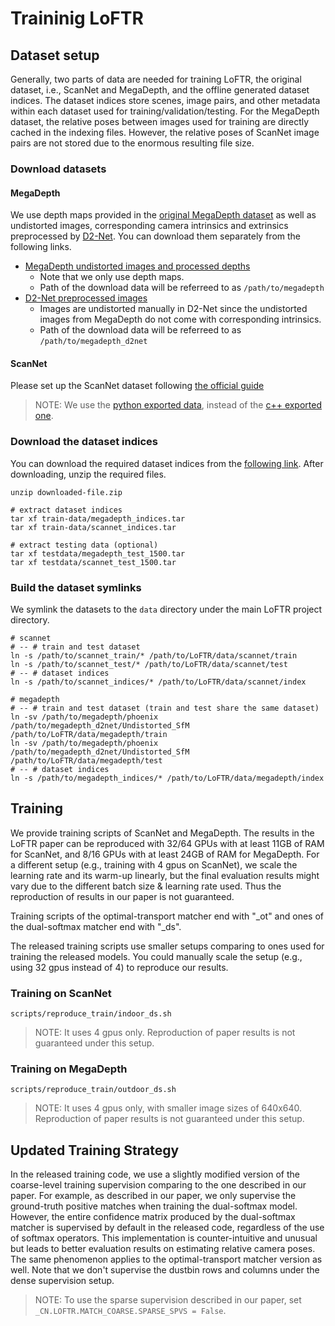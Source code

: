 
# Traininig LoFTR

## Dataset setup
Generally, two parts of data are needed for training LoFTR, the original dataset, i.e., ScanNet and MegaDepth, and the offline generated dataset indices. The dataset indices store scenes, image pairs, and other metadata within each dataset used for training/validation/testing. For the MegaDepth dataset, the relative poses between images used for training are directly cached in the indexing files. However, the relative poses of ScanNet image pairs are not stored due to the enormous resulting file size.

### Download datasets
#### MegaDepth
We use depth maps provided in the [original MegaDepth dataset](https://www.cs.cornell.edu/projects/megadepth/) as well as undistorted images, corresponding camera intrinsics and extrinsics preprocessed by [D2-Net](https://github.com/mihaidusmanu/d2-net#downloading-and-preprocessing-the-megadepth-dataset). You can download them separately from the following links. 
- [MegaDepth undistorted images and processed depths](https://www.cs.cornell.edu/projects/megadepth/dataset/Megadepth_v1/MegaDepth_v1.tar.gz)
    - Note that we only use depth maps.
    - Path of the download data will be referreed to as `/path/to/megadepth`
- [D2-Net preprocessed images](https://drive.google.com/drive/folders/1hxpOsqOZefdrba_BqnW490XpNX_LgXPB)
    - Images are undistorted manually in D2-Net since the undistorted images from MegaDepth do not come with corresponding intrinsics.
    - Path of the download data will be referreed to as `/path/to/megadepth_d2net`

#### ScanNet
Please set up the ScanNet dataset following [the official guide](https://github.com/ScanNet/ScanNet#scannet-data)
> NOTE: We use the [python exported data](https://github.com/ScanNet/ScanNet/tree/master/SensReader/python),
instead of the [c++ exported one](https://github.com/ScanNet/ScanNet/tree/master/SensReader/c%2B%2B).

### Download the dataset indices

You can download the required dataset indices from the [following link](https://drive.google.com/drive/folders/1DOcOPZb3-5cWxLqn256AhwUVjBPifhuf).
After downloading, unzip the required files.
```shell
unzip downloaded-file.zip

# extract dataset indices
tar xf train-data/megadepth_indices.tar
tar xf train-data/scannet_indices.tar

# extract testing data (optional)
tar xf testdata/megadepth_test_1500.tar
tar xf testdata/scannet_test_1500.tar
```

### Build the dataset symlinks

We symlink the datasets to the `data` directory under the main LoFTR project directory.

```shell
# scannet
# -- # train and test dataset
ln -s /path/to/scannet_train/* /path/to/LoFTR/data/scannet/train
ln -s /path/to/scannet_test/* /path/to/LoFTR/data/scannet/test
# -- # dataset indices
ln -s /path/to/scannet_indices/* /path/to/LoFTR/data/scannet/index

# megadepth
# -- # train and test dataset (train and test share the same dataset)
ln -sv /path/to/megadepth/phoenix /path/to/megadepth_d2net/Undistorted_SfM /path/to/LoFTR/data/megadepth/train
ln -sv /path/to/megadepth/phoenix /path/to/megadepth_d2net/Undistorted_SfM /path/to/LoFTR/data/megadepth/test
# -- # dataset indices
ln -s /path/to/megadepth_indices/* /path/to/LoFTR/data/megadepth/index
```


## Training
We provide training scripts of ScanNet and MegaDepth. The results in the LoFTR paper can be reproduced with 32/64 GPUs with at least 11GB of RAM for ScanNet, and 8/16 GPUs with at least 24GB of RAM for MegaDepth. For a different setup (e.g., training with 4 gpus on ScanNet), we scale the learning rate and its warm-up linearly, but the final evaluation results might vary due to the different batch size & learning rate used. Thus the reproduction of results in our paper is not guaranteed.

Training scripts of the optimal-transport matcher end with "_ot" and ones of the dual-softmax matcher end with "_ds".

The released training scripts use smaller setups comparing to ones used for training the released models. You could manually scale the setup (e.g., using 32 gpus instead of 4) to reproduce our results.


### Training on ScanNet
``` shell
scripts/reproduce_train/indoor_ds.sh
```
> NOTE: It uses 4 gpus only. Reproduction of paper results is not guaranteed under this setup.


### Training on MegaDepth
``` shell
scripts/reproduce_train/outdoor_ds.sh
```
> NOTE: It uses 4 gpus only, with smaller image sizes of 640x640. Reproduction of paper results is not guaranteed under this setup.


## Updated Training Strategy
In the released training code, we use a slightly modified version of the coarse-level training supervision comparing to the one described in our paper.
For example, as described in our paper, we only supervise the ground-truth positive matches when training the dual-softmax model. However, the entire confidence matrix produced by the dual-softmax matcher is supervised by default in the released code, regardless of the use of softmax operators. This implementation is counter-intuitive and unusual but leads to better evaluation results on estimating relative camera poses. The same phenomenon applies to the optimal-transport matcher version as well. Note that we don't supervise the dustbin rows and columns under the dense supervision setup.

> NOTE: To use the sparse supervision described in our paper, set `_CN.LOFTR.MATCH_COARSE.SPARSE_SPVS = False`.
